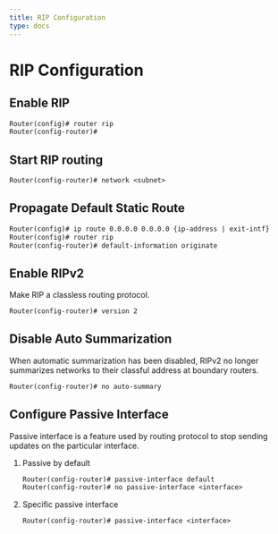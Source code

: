 ```yaml
---
title: RIP Configuration
type: docs
---
```


# RIP Configuration

## Enable RIP

```txt
Router(config)# router rip
Router(config-router)#
```

## Start RIP routing

```txt
Router(config-router)# network <subnet>
```

## Propagate Default Static Route

```txt
Router(config)# ip route 0.0.0.0 0.0.0.0 {ip-address | exit-intf}
Router(config)# router rip
Router(config-router)# default-information originate
```

## Enable RIPv2

Make RIP a classless routing protocol.

```txt
Router(config-router)# version 2
```

## Disable Auto Summarization

When automatic summarization has been disabled, RIPv2 no longer summarizes networks to their classful address at boundary routers.

```txt
Router(config-router)# no auto-summary
```

## Configure Passive Interface

Passive interface is a feature used by routing protocol to stop sending updates on the particular interface.

1. Passive by default

   ```txt
   Router(config-router)# passive-interface default
   Router(config-router)# no passive-interface <interface>
   ```

2. Specific passive interface

   ```txt
   Router(config-router)# passive-interface <interface>
   ```
